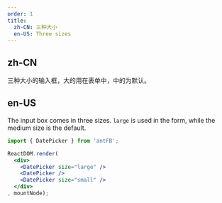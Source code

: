 ```yaml
---
order: 1
title: 
  zh-CN: 三种大小
  en-US: Three sizes
---
```


## zh-CN

三种大小的输入框，大的用在表单中，中的为默认。

## en-US

The input box comes in three sizes. `large` is used in the form, while the medium size is the default.


````jsx
import { DatePicker } from 'antFB';

ReactDOM.render(
  <div>
    <DatePicker size="large" />
    <DatePicker />
    <DatePicker size="small" />
  </div>
, mountNode);
````
